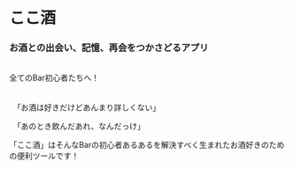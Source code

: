 # ここ酒 
### お酒との出会い、記憶、再会をつかさどるアプリ
<br />
全てのBar初心者たちへ！
<br />
<br />
<br />
　「お酒は好きだけどあんまり詳しくない」

　「あのとき飲んだあれ、なんだっけ」

「ここ酒」はそんなBarの初心者あるあるを解決すべく生まれたお酒好きのための便利ツールです！




